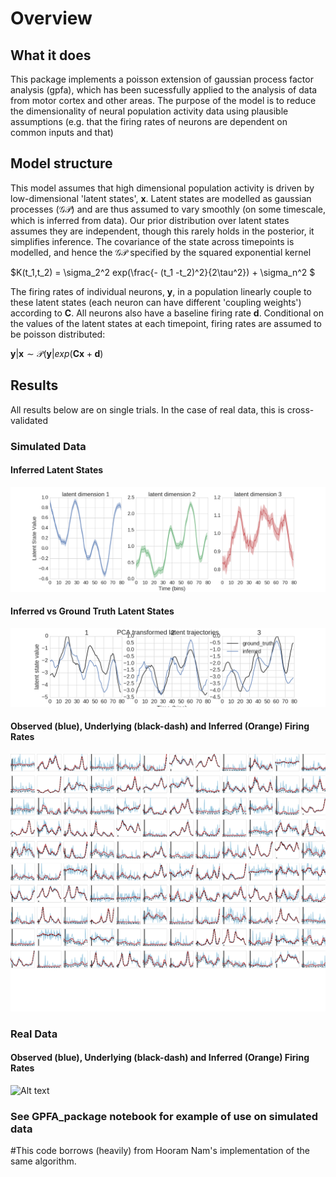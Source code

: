 # Overview


## What it does

This package implements a poisson extension of gaussian process factor analysis (gpfa), which has been sucessfully applied to the analysis of data from motor cortex and other areas. The purpose of the model is to reduce the dimensionality of neural population activity data using plausible assumptions (e.g. that the firing rates of neurons are dependent on common inputs and that)


## Model structure

This model assumes that high dimensional population activity is driven by low-dimensional 'latent states', $\textbf{x}$. Latent states are modelled as gaussian processes ($\mathcal{GP}$) and are thus assumed to vary smoothly (on some timescale, which is inferred from data). Our prior distribution over latent states assumes they are independent, though this rarely holds in the posterior, it simplifies inference. The covariance of the state across timepoints is modelled, and hence the $\mathcal{GP}$ specified by the squared exponential kernel

$K(t_1,t_2) = \sigma_2^2 exp(\frac{- (t_1 -t_2)^2}{2\tau^2}) + \sigma_n^2 $

The firing rates of individual neurons, $\textbf{y}$, in a population linearly couple to these latent states (each neuron can have different 'coupling weights') according to $\textbf{C}$. All neurons also have a baseline firing rate $\textbf{d}$. Conditional on the values of the latent states at each timepoint, firing rates are assumed to be poisson distributed:

$\textbf{y}|\textbf{x} \sim \mathcal{P}(\textbf{y}|exp(\textbf{C}\textbf{x} + \textbf{d})$

## Results

All results below are on single trials. In the case of real data, this is cross-validated

### Simulated Data

#### Inferred Latent States
![Alt text](./ims/latent_states.png)


#### Inferred vs Ground Truth Latent States
![Alt text](./ims/SVD_states.png)

#### Observed (blue), Underlying (black-dash) and Inferred (Orange) Firing Rates
![Alt text](./ims/firing_rates.png)
### Real Data


#### Observed (blue), Underlying (black-dash) and Inferred (Orange) Firing Rates
![Alt text](./snglTrl_Fit_cv3.png)
### See GPFA_package notebook for example of use on simulated data

#This code borrows (heavily) from Hooram Nam's implementation of the same algorithm.

